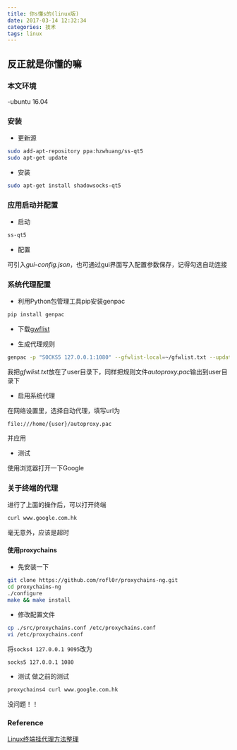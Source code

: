 ```yaml
---
title: 你s懂s的(linux版)
date: 2017-03-14 12:32:34
categories: 技术
tags: linux
---
```


## 反正就是你懂的嘛

### 本文环境

-ubuntu 16.04

### 安装

- 更新源
```bash
sudo add-apt-repository ppa:hzwhuang/ss-qt5
sudo apt-get update
```
- 安装
```bash
sudo apt-get install shadowsocks-qt5
```

### 应用启动并配置

- 启动
```bash
ss-qt5
```

- 配置

可引入*gui-config.json*，也可通过gui界面写入配置参数保存，记得勾选自动连接

### 系统代理配置

- 利用Python包管理工具pip安装genpac
```bash
pip install genpac
```
- 下载[gwflist](https://github.com/JinnLynn/GenPAC/blob/master/test/gfwlist.txt)

- 生成代理规则
```bash
genpac -p "SOCKS5 127.0.0.1:1080" --gfwlist-local=~/gfwlist.txt --update-gfwlist-local -o ~/autoproxy.pac
```
我把*gfwlist.txt*放在了user目录下，同样把规则文件*autoproxy.pac*输出到user目录下

- 启用系统代理

在网络设置里，选择自动代理，填写url为
```
file:///home/{user}/autoproxy.pac
```
并应用

- 测试

使用浏览器打开一下Google

### 关于终端的代理

进行了上面的操作后，可以打开终端
```bash
curl www.google.com.hk
```
毫无意外，应该是超时

#### 使用proxychains

- 先安装一下
```bash
git clone https://github.com/rofl0r/proxychains-ng.git
cd proxychains-ng
./configure
make && make install
```

- 修改配置文件
```bash
cp ./src/proxychains.conf /etc/proxychains.conf
vi /etc/proxychains.conf
```
将```socks4 127.0.0.1 9095```改为
```
socks5 127.0.0.1 1080
```

- 测试
做之前的测试
```bash
proxychains4 curl www.google.com.hk
```
没问题！！

### Reference

[Linux终端挂代理方法整理](http://www.jianshu.com/p/8e7d7f57bf59)
